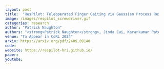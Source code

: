 ```yaml
---
layout: post
title:  "ResPilot: Teleoperated Finger Gaiting via Gaussian Process Residual Learning"
image: /images/respilot_screwdriver.gif
categories: research
author: "Patrick Naughton"
authors: "<strong>Patrick Naughton</strong>, Jinda Cui, Karankumar Patel, Soshi Iba"
venue: "To Appear in CoRL 2024"
arxiv: https://arxiv.org/pdf/2409.09140
code:
website: https://respilot-hri.github.io/
paper:
youtube:
---
```

